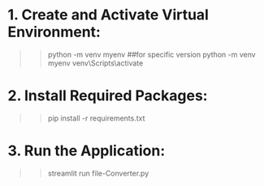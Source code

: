 # 1. Create and Activate Virtual Environment:
>>  python -m venv myenv
>> ##for specific version
>>  python<version> -m venv myenv
>>  venv\Scripts\activate

# 2. Install Required Packages:
>>  pip install -r requirements.txt

# 3. Run the Application:
>>  streamlit run file-Converter.py
